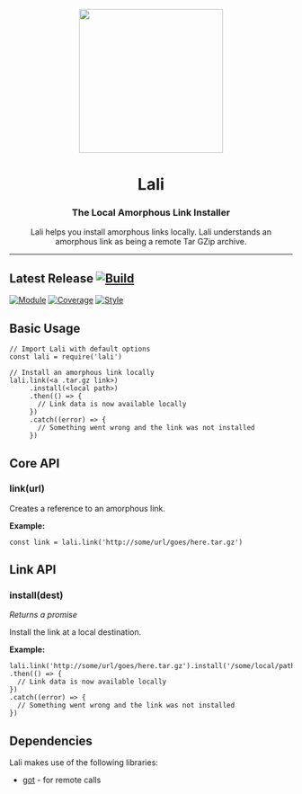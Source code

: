 <p align="center">
<img src="https://raw.githubusercontent.com/idancali/lali/master/logo.png" width="256px">
</p>

<h1 align="center"> Lali </h1>
<h3 align="center"> The Local Amorphous Link Installer </h3>
<p align="center"> Lali helps you install amorphous links locally. Lali understands an amorphous link as being a remote Tar GZip archive.
</p>
<hr/>

## Latest Release [![Build](https://circleci.com/gh/idancali/lali.svg?style=svg)](https://circleci.com/gh/idancali/lali)

[![Module](https://img.shields.io/npm/v/lali.svg)](https://www.npmjs.com/package/lali)
[![Coverage](https://api.codeclimate.com/v1/badges/3218ab8690250b0aeeba/test_coverage)](https://codeclimate.com/github/idancali/lali/test_coverage)
[![Style](https://img.shields.io/badge/code%20style-standard-brightgreen.svg)](http://standardjs.com)

## Basic Usage

```
// Import Lali with default options
const lali = require('lali')

// Install an amorphous link locally
lali.link(<a .tar.gz link>)
     .install(<local path>)
     .then(() => {
       // Link data is now available locally
     })
     .catch((error) => {
       // Something went wrong and the link was not installed
     })
```

## Core API

### link(url)

Creates a reference to an amorphous link.

**Example:**

```
const link = lali.link('http://some/url/goes/here.tar.gz')
```

## Link API

### install(dest)

*Returns a promise*

Install the link at a local destination.

**Example:**

```
lali.link('http://some/url/goes/here.tar.gz').install('/some/local/path')
.then(() => {
  // Link data is now available locally
})
.catch((error) => {
  // Something went wrong and the link was not installed
})
```

## Dependencies

Lali makes use of the following libraries:

* [got](https://github.com/sindresorhus/got) - for remote calls
